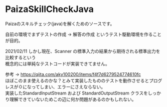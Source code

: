 # PaizaSkillCheckJava

Paizaのスキルチェック(java)を解くためのソースです。 <br>

自前の環境でまずテストの作成 -> 解答の作成 というテスト駆動環境を作ることが目的。<br>


2021/02/11
しかし現在、Scanner の標準入力の結果から期待される標準出力を比較するという <br>
概念的には単純なテストコードが実装できてません。 <br>

参考 -> https://qiita.com/aky100200/items/f4f7d6279524774610fc <br>
ほぼこのまま使えるのかな？とみて実装したもののテストを動作させるとプログレスが０になってしまい、エラーにさえならない。 <br>
実装したStandardInputStream および StandardOutputStream クラスをしっかり理解できていないためこの辺に何か問題があるのかもしれない。
